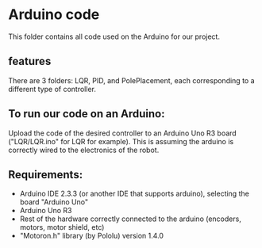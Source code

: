 # Arduino code

This folder contains all code used on the Arduino for our project.

## features
There are 3 folders: LQR, PID, and PolePlacement, each corresponding to a different type of controller.

## To run our code on an Arduino:
Upload the code of the desired controller to an Arduino Uno R3 board ("LQR/LQR.ino" for LQR for example). This is assuming the arduino is correctly wired to the electronics of the robot.

## Requirements:
- Arduino IDE 2.3.3 (or another IDE that supports arduino), selecting the board "Arduino Uno"
- Arduino Uno R3
- Rest of the hardware correctly connected to the arduino (encoders, motors, motor shield, etc)
- "Motoron.h" library (by Pololu) version 1.4.0
